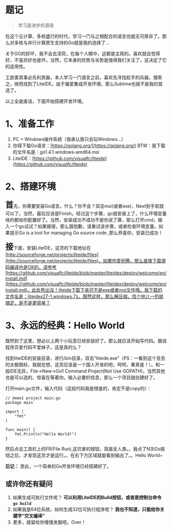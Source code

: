 # 题记

> 学习是进步的源泉

在这个云计算、多核盛行的时代，学习一门与之相配合的语言也就无可厚非了。那么对多核与并行计算原生支持的Go就是我的选择了...

关于GO的好坏，我不会去深究，在每个人眼中，这都是主观的。喜欢就会觉得好，不喜欢好也是坏。当然，它本身的优势与劣势是值得我们关注了，这决定了它的适用性。

工欲善其事必先利其器，本人学习一门语言之前，喜欢先寻找趁手的兵器。搜索之，继而找到了LiteIDE。由于偏爱集成开发环境，那么Sublime也就不是我的首选了。

以上全是废话，下面开始搭建开发环境。

# 1、准备工作

1. PC + Windows操作系统（我承认我只会玩Windows...）
2. 你得下载Go语言：[https://golang.org/](https://golang.org/) BTW：我下载的文件名是：go1.4.1.windows-amd64.msi
3. LiteIDE：[https://github.com/visualfc/liteide](https://github.com/visualfc/liteide)

# 2、搭建环境
<span style="font-size:25px;font-weight:bold;">首</span>先，你需要安装Go语言。什么？你不会？双击msi(或者exe)，Next到手软就可以了。当然，最后应该是Finish。经过这个步骤，go就安装上了，什么环境变量啥的都给你配置好了。当然，安装成功不成功不是你说了算，那么打开cmd，输入一个go试试？如果报错，那么狠抱歉，请重试该步骤，或者检查环境变量。如果提示Go is a tool for managing Go source code ,那么恭喜你，安装已成功！

<span style="font-size:25px;font-weight:bold;">接</span>下面，安装LiteIDE，这货的下载地址在[http://sourceforge.net/projects/liteide/files](http://sourceforge.net/projects/liteide/files)，如果你爱折腾，那么直接下载源码编译也是OK的，请参考[https://github.com/visualfc/liteide/blob/master/liteidex/deploy/welcome/en/install.md](https://github.com/visualfc/liteide/blob/master/liteidex/deploy/welcome/en/install.md)。此处熊出没！liteide下载下来可不是exe或者msi文件哦。我下载的文件名是：liteidex27-1.windows.7z。既然这样，那么解压缩，找个地儿一扔就搞定，是不是更简单？

# 3、永远的经典：Hello World
既然到了这里，想必以上两个小玩意已经安装好了。那么就应该开始写代码。据说程序员爱代码不爱妹子，这是真的么？

找到liteIDE的安装目录，进行/bin目录，双击“liteide.exe”（PS：一看到这个丑丑的太极图标，我就在想，这货应该是一个国人开发的吧，呵呵，果真是！）。和一般IDE无异，File->New->Go1 Command Project(Not Use GOPATH)，当然其他也是可以选的，惊喜在等着你。输入必要的信息，那么一个项目就创建好了。

打开main.go文件，输入代码（这段代码我是借鉴的，肯定不是copy的）：

	// demo1 project main.go
	package main
	
	import (
		"fmt"
	)
	
	func main() {
		fmt.Println("Hello World!")
	}


然后点击工具栏上的FR(File Run),这坑爹的按钮，简直反人类。。我点了N次Go按钮之后，才发现这货才是运行。。在右下方区域就能看到输出了。。Hello World~


**后记：** 至此，一个简单的Go开发环境已经搭建好了。

## 或许你还有疑问

1. 如果生成可执行文件呢？ **可以利用LiteIDE的Build按钮，或者是控制台命令 ``go build``**
2. 如果我是64位系统，如何生成32位可执行程序呢？ **我也不知道，只能给你关键字“交叉编译”**
3. 更多，就留给你慢慢发掘吧。Over！
